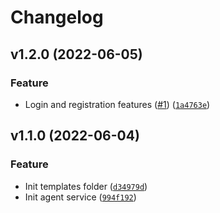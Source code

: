 # Changelog

<!--next-version-placeholder-->

## v1.2.0 (2022-06-05)
### Feature
* Login and registration features ([#1](https://github.com/draganagrbic998/devops_agent_service/issues/1)) ([`1a4763e`](https://github.com/draganagrbic998/devops_agent_service/commit/1a4763e43f0b0196ad81026a0f69da8e0eccedf1))

## v1.1.0 (2022-06-04)
### Feature
* Init templates folder ([`d34979d`](https://github.com/draganagrbic998/devops_agent_service/commit/d34979d1f15f84dc9fda9524c3e3cbae9059d087))
* Init agent service ([`994f192`](https://github.com/draganagrbic998/devops_agent_service/commit/994f1928290e89c99e7748e39cc5f7ca88c55d12))
